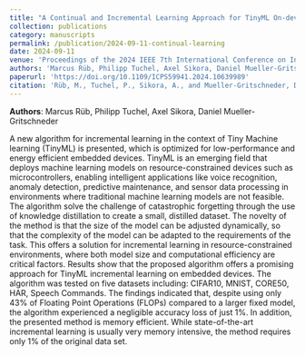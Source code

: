 ```yaml
---
title: "A Continual and Incremental Learning Approach for TinyML On-device Training Using Dataset Distillation and Model Size Adaptation"
collection: publications
category: manuscripts
permalink: /publication/2024-09-11-continual-learning
date: 2024-09-11
venue: 'Proceedings of the 2024 IEEE 7th International Conference on Industrial Cyber-Physical Systems (ICPS)'
authors: 'Marcus Rüb, Philipp Tuchel, Axel Sikora, Daniel Mueller-Gritschneder'
paperurl: 'https://doi.org/10.1109/ICPS59941.2024.10639989'
citation: 'Rüb, M., Tuchel, P., Sikora, A., and Mueller-Gritschneder, D. (2024). &quot;A Continual and Incremental Learning Approach for TinyML On-device Training Using Dataset Distillation and Model Size Adaption.&quot; <i>Proceedings of the 2024 IEEE 7th International Conference on Industrial Cyber-Physical Systems (ICPS)</i>, pp. 1-8.'
---
```


**Authors**: Marcus Rüb, Philipp Tuchel, Axel Sikora, Daniel Mueller-Gritschneder

A new algorithm for incremental learning in the context of Tiny Machine learning (TinyML) is presented, which is optimized for low-performance and energy efficient embedded devices. TinyML is an emerging field that deploys machine learning models on resource-constrained devices such as microcontrollers, enabling intelligent applications like voice recognition, anomaly detection, predictive maintenance, and sensor data processing in environments where traditional machine learning models are not feasible. The algorithm solve the challenge of catastrophic forgetting through the use of knowledge distillation to create a small, distilled dataset. The novelty of the method is that the size of the model can be adjusted dynamically, so that the complexity of the model can be adapted to the requirements of the task. This offers a solution for incremental learning in resource-constrained environments, where both model size and computational efficiency are critical factors. Results show that the proposed algorithm offers a promising approach for TinyML incremental learning on embedded devices. The algorithm was tested on five datasets including: CIFAR10, MNIST, CORE50, HAR, Speech Commands. The findings indicated that, despite using only 43% of Floating Point Operations (FLOPs) compared to a larger fixed model, the algorithm experienced a negligible accuracy loss of just 1%. In addition, the presented method is memory efficient. While state-of-the-art incremental learning is usually very memory intensive, the method requires only 1% of the original data set.